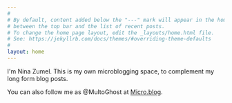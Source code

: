 ```yaml
---
#
# By default, content added below the "---" mark will appear in the home page
# between the top bar and the list of recent posts.
# To change the home page layout, edit the _layouts/home.html file.
# See: https://jekyllrb.com/docs/themes/#overriding-theme-defaults
#
layout: home
---
```


I'm Nina Zumel. This is my own microblogging space, to complement my long form blog posts.

You can also follow me as @MultoGhost at [Micro.blog](https://micro.blog/MultoGhost).
